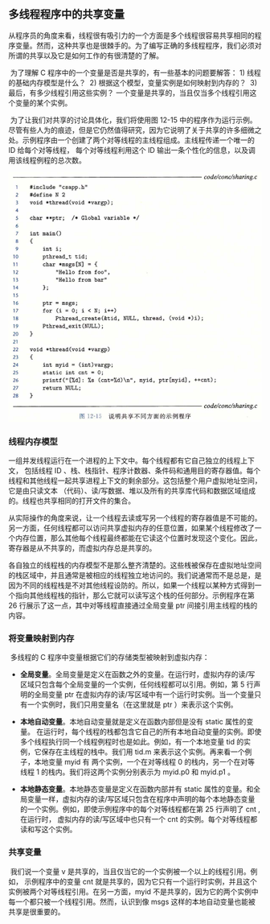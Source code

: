 ## 多线程程序中的共享变量

​		从程序员的角度来看，线程很有吸引力的一个方面是多个线程很容易共享相同的程序变量。然而，这种共享也是很棘手的。为了编写正确的多线程程序，我们必须对所谓的共享以及它是如何工作的有很清楚的了解。

​		为了理解 C 程序中的一个变量是否是共享的，有一些基本的问题要解答：
​			1) 线程的基础内存模型是什么？ 
​			2) 根据这个模型，变量实例是如何映射到内存的？ 
​			3) 最后，有多少线程引用这些实例？ 
一个变量是共享的，当且仅当多个线程引用这个变量的某个实例。

​		为了让我们对共享的讨论具体化，我们将使用图 12-15 中的程序作为运行示例。尽管有些人为的痕迹，但是它仍然值得研究，因为它说明了关于共享的许多细微之处。示例程序由一个创建了两个对等线程的主线程组成。主线程传递一个唯一的 ID 给每个对等线程， 每个对等线程利用这个 ID 输出一条个性化的信息，以及调用该线程例程的总次数。

![04说明共享不同方面的示例程序](./markdownimage/04说明共享不同方面的示例程序.png)





### 线程内存模型

​		一组并发线程运行在一个进程的上下文中。每个线程都有它自己独立的线程上下文， 包括线程 ID 、栈、栈指针、程序计数器、条件码和通用目的寄存器值。每个线程和其他线程一起共享进程上下文的剩余部分。这包括整个用户虚拟地址空间，它是由只读文本 （代码）、读/写数据、堆以及所有的共享库代码和数据区域组成的。线程也共享相同的打开文件的集合。

​		从实际操作的角度来说，让一个线程去读或写另一个线程的寄存器值是不可能的。另一方面，任何线程都可以访问共享虚拟内存的任意位置，如果某个线程修改了一个内存位置，那么其他每个线程最终都能在它读这个位置时发现这个变化。因此，寄存器是从不共享的，而虚拟内存总是共享的。

​		各自独立的线程栈的内存模型不是那么整齐清楚的。这些桟被保存在虚拟地址空间的栈区域中，并且通常是被相应的线程独立地访问的。我们说通常而不是总是，是因为不同的线程栈是不对其他线程设防的。所以，如果一个线程以某种方式得到一个指向其他线程栈的指针，那么它就可以读写这个栈的任何部分。示例程序在第 26 行展示了这一点，其中对等线程直接通过全局变量 ptr 间接引用主线程的栈的内容。





### 将变量映射到内存

​		多线程的 C 程序中变量根据它们的存储类型被映射到虚拟内存：

* **全局变量**。全局变量是定义在函数之外的变量。在运行时，虚拟内存的读/写区域只包含每个全局变量的一个实例，任何线程都可以引用。例如，第 5 行声明的全局变量 ptr 在虚拟内存的读/写区域中有一个运行时实例。当一个变量只有一个实例时，我们只用变量名（在这里就是 ptr ）来表示这个实例。

* **本地自动变量**。本地自动变量就是定义在函数内部但是没有 static 属性的变量。 在运行时，每个线程的栈都包含它自己的所有本地自动变量的实例。即使多个线程执行同一个线程例程时也是如此。例如，有一个本地变量 tid 的实例，它保存在主线程的栈中。我们用 tid.m 来表示这个实例。再来看一个例子，本地变量 myid 有 两个实例，一个在对等线程 0 的栈内，另一个在对等线程 1 的栈内。我们将这两个实例分别表示为 myid.p0 和 myid.p1 。

* **本地静态变量**。本地静态变量是定义在函数内部并有 static 属性的变量。和全局变量一样，虚拟内存的读/写区域只包含在程序中声明的每个本地静态变量的一个实例。例如，即使示例程序中的每个对等线程都在第 25 行声明了 cnt ,在运行时， 虚拟内存的读/写区域中也只有一个 cnt 的实例。每个对等线程都读和写这个实例。





### 共享变量

​		我们说一个变量 v 是共享的，当且仅当它的一个实例被一个以上的线程引用。例如， 示例程序中的变量 cnt 就是共享的，因为它只有一个运行时实例，并且这个实例被两个对等线程引用。在另一方面，myid 不是共享的，因为它的两个实例中每一个都只被一个线程引用。然而，认识到像 msgs 这样的本地自动变量也能被共享是很重要的。